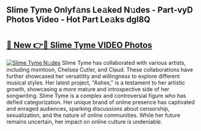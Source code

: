 ## Slime Tyme Onlyf𝚊ns Le𝚊ked N𝚞des - Part-vyD Photos Video - Hot Part Le𝚊ks dgI8Q

# <h2><a href="http://ab51912.deff.icu/?id=Slime+Tyme">🔗 New 👉🔴 Slime Tyme VIDEO Photos</a></h2>

[![Slime Tyme N𝚞des](https://i.imgur.com/rIISA9y.gif)](http://ab51912.deff.icu/?id=Slime+Tyme)
Slime Tyme has collaborated with various artists, including mxmtoon, Chelsea Cutler, and Claud. These collaborations have further showcased her versatility and willingness to explore different musical styles. Her latest project, "Ashes," is a testament to her artistic growth, showcasing a more mature and introspective side of her songwriting. Slime Tyme is a complex and controversial figure who has defied categorization. Her unique brand of online presence has captivated and enraged audiences, sparking discussions about censorship, sexualization, and the nature of online communities. While her future remains uncertain, her impact on online culture is undeniable.
